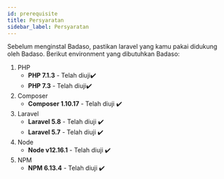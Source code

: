 ```yaml
---
id: prerequisite
title: Persyaratan
sidebar_label: Persyaratan
---
```


Sebelum menginstal Badaso, pastikan laravel yang kamu pakai didukung oleh Badaso. Berikut environment yang dibutuhkan Badaso:

1. PHP
    - **PHP 7.1.3** - Telah diuji✔️
    - **PHP 7.3** - Telah diuji✔️
2. Composer
    - **Composer 1.10.17** - Telah diuji ✔️
3. Laravel
    - **Laravel 5.8** - Telah diuji ✔️
    - **Laravel 5.7** - Telah diuji ✔️
4. Node
    - **Node v12.16.1** - Telah diuji ✔️
5. NPM
    - **NPM 6.13.4** - Telah diuji ✔️